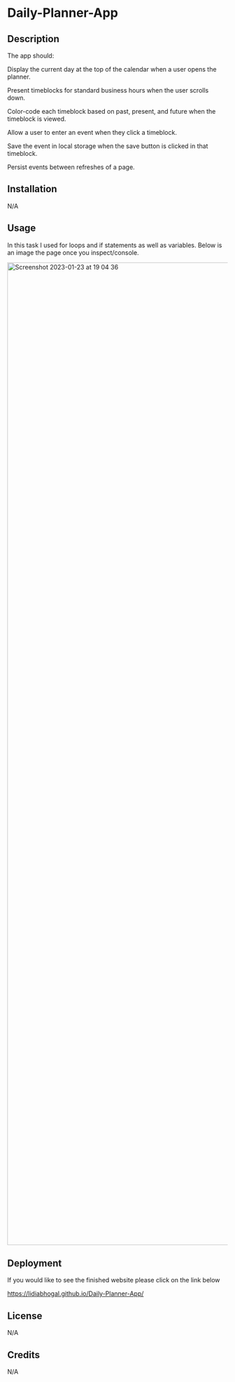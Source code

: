 # Daily-Planner-App

## Description

The app should:

Display the current day at the top of the calendar when a user opens the planner.

Present timeblocks for standard business hours when the user scrolls down.

Color-code each timeblock based on past, present, and future when the timeblock is viewed.

Allow a user to enter an event when they click a timeblock.

Save the event in local storage when the save button is clicked in that timeblock.

Persist events between refreshes of a page.

## Installation

N/A

## Usage

In this task I used for loops and if statements as well as variables. Below is an image the page once you inspect/console.


<img width="2240" alt="Screenshot 2023-01-23 at 19 04 36" src="https://user-images.githubusercontent.com/116956128/214127640-f63c8a63-f9ea-4f2d-a134-07622129ebb2.png">

## Deployment

If you would like to see the finished website please click on the link below

https://lidiabhogal.github.io/Daily-Planner-App/ 


## License

N/A

## Credits

N/A